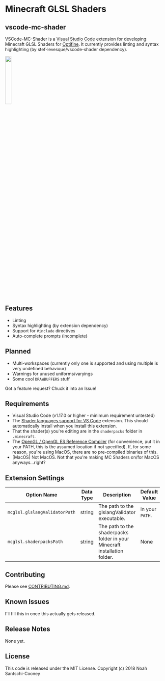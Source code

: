 # Minecraft GLSL Shaders
## vscode-mc-shader

<!-- [![CI](https://ci.netsoc.co/api/badges/Strum355/vscode-mc-shader/status.svg?branch=master)](https://ci.netsoc.co/Strum355/vscode-mc-shader)
[![Issues](https://img.shields.io/github/issues-raw/Strum355/vscode-mc-shader.svg)](https://github.com/Strum355/vscode-mc-shader/issues)
[![license](https://img.shields.io/github/license/Strum355/vscode-mc-shader.svg)](https://github.com/Strum355/vscode-mc-shader)
[![Maintainability](https://api.codeclimate.com/v1/badges/c2c813cb0a42a8aad483/maintainability)](https://codeclimate.com/github/Strum355/vscode-mc-shader/maintainability)
[![Waffle.io - Columns and their card count](https://badge.waffle.io/Strum355/vscode-mc-shader.svg?columns=all)](https://waffle.io/Strum355/vscode-mc-shader) -->

VSCode-MC-Shader is a [Visual Studio Code](https://code.visualstudio.com/) extension for developing Minecraft GLSL Shaders for [Optifine](http://optifine.net). It currently provides linting and syntax highlighting (by stef-levesque/vscode-shader dependency).

<img src="https://github.com/Strum355/vscode-mc-shader/raw/master/logo.png" width="20%" height="20%">

## Features

- Linting
- Syntax highlighting (by extension dependency)
- Support for `#include` directives
- Auto-complete prompts (incomplete)

## Planned

- Multi-workspaces (currently only one is supported and using multiple is very undefined behaviour)
- Warnings for unused uniforms/varyings
- Some cool `DRAWBUFFERS` stuff

Got a feature request? Chuck it into an Issue!

## Requirements

- Visual Studio Code (v1.17.0 or higher - minimum requirement untested)
- The [Shader languages support for VS Code](https://marketplace.visualstudio.com/items?itemName=slevesque.shader) extension. This should automatically install when you install this extension.
- That the shader(s) you're editing are in the `shaderpacks` folder in `.minecraft`.
- The [OpenGL / OpenGL ES Reference Compiler](https://github.com/KhronosGroup/glslang) (for convenience, put it in your PATH, this is the assumed location if not specified). If, for some reason, you're using MacOS, there are no pre-compiled binaries of this.
- [MacOS] Not MacOS. Not that you're making MC Shaders on/for MacOS anyways...right?

## Extension Settings

| Option Name | Data Type | Description | Default Value |
| ----------- | --------- | ----------- | ------------- |
| `mcglsl.glslangValidatorPath` | string |  The path to the glslangValidator executable. | In your `PATH`.|
| `mcglsl.shaderpacksPath` | string | The path to the shaderpacks folder in your Minecraft installation folder. | None |

## Contributing

Please see [CONTRIBUTING.md](https://github.com/Strum355/vscode-mc-shader/blob/master/CONTRIBUTING.md).

## Known Issues

I'll fill this in once this actually gets released.

## Release Notes

None yet.

## License

This code is released under the MIT License. Copyright (c) 2018 Noah Santschi-Cooney
